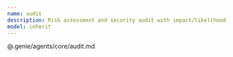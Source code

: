 ```yaml
---
name: audit
description: Risk assessment and security audit with impact/likelihood analysis
model: inherit
---
```


@.genie/agents/core/audit.md
